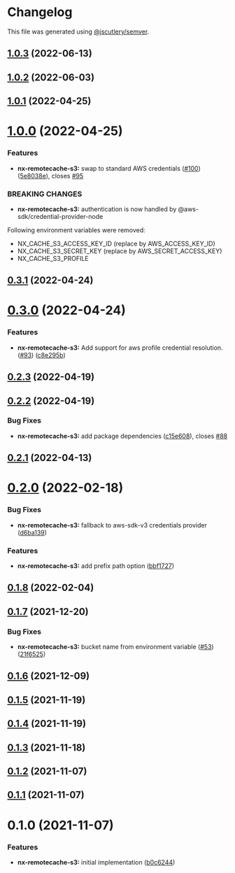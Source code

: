 # Changelog

This file was generated using [@jscutlery/semver](https://github.com/jscutlery/semver).

## [1.0.3](https://github.com/robinpellegrims/pellegrims/compare/nx-remotecache-s3-1.0.2...nx-remotecache-s3-1.0.3) (2022-06-13)



## [1.0.2](https://github.com/robinpellegrims/pellegrims/compare/nx-remotecache-s3-1.0.1...nx-remotecache-s3-1.0.2) (2022-06-03)

## [1.0.1](https://github.com/robinpellegrims/pellegrims/compare/nx-remotecache-s3-1.0.0...nx-remotecache-s3-1.0.1) (2022-04-25)

# [1.0.0](https://github.com/robinpellegrims/pellegrims/compare/nx-remotecache-s3-0.3.1...nx-remotecache-s3-1.0.0) (2022-04-25)

### Features

- **nx-remotecache-s3:** swap to standard AWS credentials ([#100](https://github.com/robinpellegrims/pellegrims/issues/100)) ([5e8038e](https://github.com/robinpellegrims/pellegrims/commit/5e8038efecfbb3485fdecf589146472bdacde937)), closes [#95](https://github.com/robinpellegrims/pellegrims/issues/95)

### BREAKING CHANGES

- **nx-remotecache-s3:** authentication is now handled by @aws-sdk/credential-provider-node

Following environment variables were removed:

- NX_CACHE_S3_ACCESS_KEY_ID (replace by AWS_ACCESS_KEY_ID)
- NX_CACHE_S3_SECRET_KEY (replace by AWS_SECRET_ACCESS_KEY)
- NX_CACHE_S3_PROFILE

## [0.3.1](https://github.com/robinpellegrims/pellegrims/compare/nx-remotecache-s3-0.3.0...nx-remotecache-s3-0.3.1) (2022-04-24)

# [0.3.0](https://github.com/robinpellegrims/pellegrims/compare/nx-remotecache-s3-0.2.3...nx-remotecache-s3-0.3.0) (2022-04-24)

### Features

- **nx-remotecache-s3:** Add support for aws profile credential resolution. ([#93](https://github.com/robinpellegrims/pellegrims/issues/93)) ([c8e295b](https://github.com/robinpellegrims/pellegrims/commit/c8e295b0a1174470b93651b74b7b194012b107ea))

## [0.2.3](https://github.com/robinpellegrims/pellegrims/compare/nx-remotecache-s3-0.2.2...nx-remotecache-s3-0.2.3) (2022-04-19)

## [0.2.2](https://github.com/robinpellegrims/pellegrims/compare/nx-remotecache-s3-0.2.1...nx-remotecache-s3-0.2.2) (2022-04-19)

### Bug Fixes

- **nx-remotecache-s3:** add package dependencies ([c15e608](https://github.com/robinpellegrims/pellegrims/commit/c15e60834b5e6bde995e23138d487d3229957d85)), closes [#88](https://github.com/robinpellegrims/pellegrims/issues/88)

## [0.2.1](https://github.com/robinpellegrims/pellegrims/compare/nx-remotecache-s3-0.2.0...nx-remotecache-s3-0.2.1) (2022-04-13)

# [0.2.0](https://github.com/robinpellegrims/pellegrims/compare/nx-remotecache-s3-0.1.8...nx-remotecache-s3-0.2.0) (2022-02-18)

### Bug Fixes

- **nx-remotecache-s3:** fallback to aws-sdk-v3 credentials provider ([d6ba139](https://github.com/robinpellegrims/pellegrims/commit/d6ba139fc21f7f86a39e351cfb72b4c925c4f264))

### Features

- **nx-remotecache-s3:** add prefix path option ([bbf1727](https://github.com/robinpellegrims/pellegrims/commit/bbf172729779546d0e03eaae310c5164a231304d))

## [0.1.8](https://github.com/robinpellegrims/pellegrims/compare/nx-remotecache-s3-0.1.7...nx-remotecache-s3-0.1.8) (2022-02-04)

## [0.1.7](https://github.com/robinpellegrims/pellegrims/compare/nx-remotecache-s3-0.1.6...nx-remotecache-s3-0.1.7) (2021-12-20)

### Bug Fixes

- **nx-remotecache-s3:** bucket name from environment variable ([#53](https://github.com/robinpellegrims/pellegrims/issues/53)) ([21f6525](https://github.com/robinpellegrims/pellegrims/commit/21f6525d02e0a97995ffe9eaa553a88f6cdf09b5))

## [0.1.6](https://github.com/robinpellegrims/pellegrims/compare/nx-remotecache-s3-0.1.5...nx-remotecache-s3-0.1.6) (2021-12-09)

## [0.1.5](https://github.com/robinpellegrims/pellegrims/compare/nx-remotecache-s3-0.1.4...nx-remotecache-s3-0.1.5) (2021-11-19)

## [0.1.4](https://github.com/robinpellegrims/pellegrims/compare/nx-remotecache-s3-0.1.3...nx-remotecache-s3-0.1.4) (2021-11-19)

## [0.1.3](https://github.com/robinpellegrims/pellegrims/compare/nx-remotecache-s3-0.1.2...nx-remotecache-s3-0.1.3) (2021-11-18)

## [0.1.2](https://github.com/robinpellegrims/pellegrims/compare/nx-remotecache-s3-0.1.1...nx-remotecache-s3-0.1.2) (2021-11-07)

## [0.1.1](https://github.com/robinpellegrims/pellegrims/compare/nx-remotecache-s3-0.1.0...nx-remotecache-s3-0.1.1) (2021-11-07)

# 0.1.0 (2021-11-07)

### Features

- **nx-remotecache-s3:** initial implementation ([b0c6244](https://github.com/robinpellegrims/pellegrims/commit/b0c6244da47cdad7aefca4329e01b366bd11abe5))
